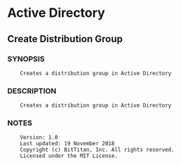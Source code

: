 # Active Directory
## Create Distribution Group
### SYNOPSIS
```
    Creates a distribution group in Active Directory
```
### DESCRIPTION
```
    Creates a distribution group in Active Directory
```
### NOTES
```
    Version: 1.0
    Last updated: 19 November 2018
    Copyright (c) BitTitan, Inc. All rights reserved.
    Licensed under the MIT License.
```

